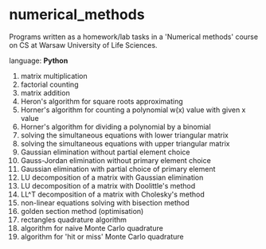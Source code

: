 # numerical_methods

Programs written as a homework/lab tasks in a 'Numerical methods' course on CS at Warsaw University of Life Sciences.

language: <b>Python</b>

1. matrix multiplication
2. factorial counting
3. matrix addition
4. Heron's algorithm for square roots approximating
5. Horner's algorithm for counting a polynomial w(x) value with given x value
6. Horner's algorithm for dividing a polynomial by a binomial
7. solving the simultaneous equations with lower triangular matrix
8. solving the simultaneous equations with upper triangular matrix
9. Gaussian elimination without partial element choice
10. Gauss-Jordan elimination without primary element choice
11. Gaussian elimination with partial choice of primary element
12. LU decomposition of a matrix with Gaussian elimination
13. LU decomposition of a matrix with Doolittle's method
14. LL^T decomposition of a matrix with Cholesky's method
15. non-linear equations solving with bisection method
16. golden section method (optimisation)
17. rectangles quadrature algorithm
18. algorithm for naive Monte Carlo quadrature
19. algorithm for 'hit or miss' Monte Carlo quadrature
